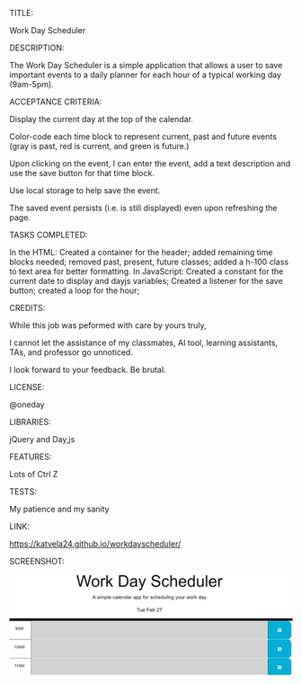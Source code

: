 TITLE:

Work Day Scheduler


DESCRIPTION:

The Work Day Scheduler is a simple application that allows a user to save important events to a daily planner for each hour of a typical working day (9am-5pm).


ACCEPTANCE CRITERIA:


Display the current day at the top of the calendar.

Color-code each time block to represent current, past and future events (gray is past, red is current, and green is future.)

Upon clicking on the event, I can enter the event, add a text description and use the save button for that time block.

Use local storage to help save the event.

The saved event persists (i.e. is still displayed) even upon refreshing the page.


TASKS COMPLETED:

In the HTML: Created a container for the header; added remaining time blocks needed; removed past, present, future classes; added a h-100 class to text area for better formatting.
In JavaScript: Created a constant for the current date to display and dayjs variables; Created a listener for the save button; created a loop for the hour;


CREDITS:

While this job was peformed with care by yours truly,

I cannot let the assistance of my classmates, AI tool, learning assistants, TAs, and professor go unnoticed.

I look forward to your feedback. Be brutal.


LICENSE:

@oneday


LIBRARIES:

jQuery and Day,js


FEATURES:

Lots of Ctrl Z


TESTS:

My patience and my sanity


LINK:

https://katvela24.github.io/workdayscheduler/


SCREENSHOT:

![jquerified workdayscheduler from 9amto5pm text](Assets/myworkdayscheduler.png)